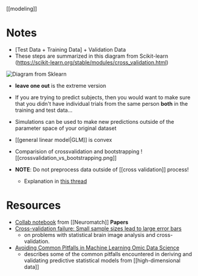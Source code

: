 [[modeling]]


# Notes
- [Test Data + Training Data] + Validation Data
- These steps are summarized in this diagram from Scikit-learn (https://scikit-learn.org/stable/modules/cross_validation.html)

![Diagram from Sklearn](https://scikit-learn.org/stable/_images/grid_search_cross_validation.png) 
- **leave one out** is the extreme version
- If you are trying to predict subjects, then you would want to make sure that you didn't have individual trials from the same person **both** in the training and test data...
- Simulations can be used to make new predictions outside of the parameter space of your original dataset
- [[general linear model|GLM]] is convex

- Comparision of crossvalidation and bootstrapping
![[crossvalidation_vs_bootstrapping.png]]

- **NOTE**: Do not preprocess data outside of [[cross validation]] process!
	- Explanation in [this thread](https://twitter.com/jmschreiber91/status/1291161574393221123)

# Resources
- [Collab notebook](https://colab.research.google.com/drive/1GWRCMkGVFiDw1nrsbq-jTSUNZp0luuUm#scrollTo=vYGJZXA9wKSF) from [[Neuromatch]]
**Papers**
- [Cross-validation failure: Small sample sizes lead to large error bars](https://www.sciencedirect.com/science/article/abs/pii/S1053811917305311) 
	- on problems with statistical brain image analysis and cross-validation.
- [Avoiding Common Pitfalls in Machine Learning Omic Data Science](chrome-extension://bomfdkbfpdhijjbeoicnfhjbdhncfhig/view.html?mp=TSZ4wNU4)
	- describes some of the common pitfalls encountered in deriving and validating predictive statistical models from [[high-dimensional data]]